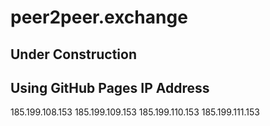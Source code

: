 # peer2peer.exchange

## Under Construction

## Using GitHub Pages IP Address
185.199.108.153
185.199.109.153
185.199.110.153
185.199.111.153
